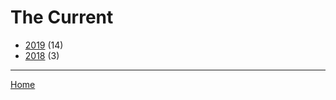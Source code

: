 # The Current

  * [2019](./the-current-2019.md/) (14)
  * [2018](./the-current-2018.md/) (3)
----

[Home](../)

